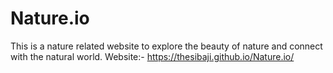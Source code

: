 # Nature.io
This is a nature related website to explore the beauty of nature and connect with the natural world.
Website:- https://thesibaji.github.io/Nature.io/
